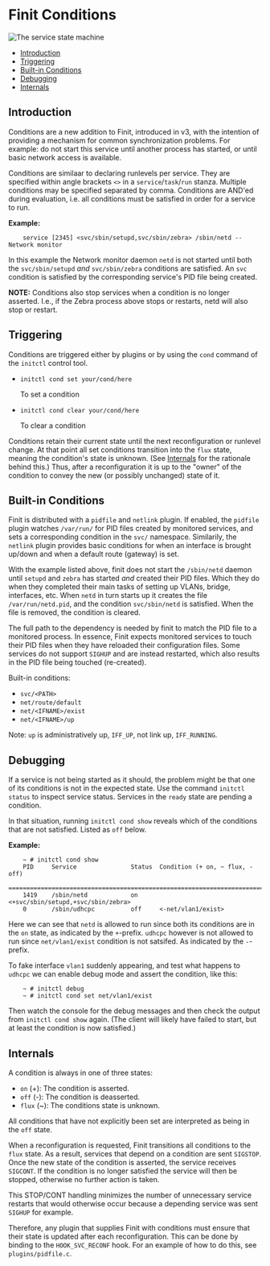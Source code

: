 Finit Conditions
================

![The service state machine](svc-machine.png "The service state machine")

* [Introduction](#introduction)
* [Triggering](#triggering)
* [Built-in Conditions](#built-in--conditions)
* [Debugging](#debugging)
* [Internals](#internals)


Introduction
------------

Conditions are a new addition to Finit, introduced in v3, with the
intention of providing a mechanism for common synchronization problems.
For example: do not start this service until another process has
started, or until basic network access is available.

Conditions are similaar to declaring runlevels per service.  They are
specified within angle brackets `<>` in a `service`/`task`/`run` stanza.
Multiple conditions may be specified separated by comma.  Conditions are
AND'ed during evaluation, i.e. all conditions must be satisfied in order
for a service to run.


**Example:**

```shell
    service [2345] <svc/sbin/setupd,svc/sbin/zebra> /sbin/netd -- Network monitor
```

In this example the Network monitor daemon `netd` is not started until
both the `svc/sbin/setupd` *and* `svc/sbin/zebra` conditions are
satisfied.  An `svc` condition is satisfied by the corresponding
service's PID file being created.

**NOTE:** Conditions also stop services when a condition is no longer
  asserted.  I.e., if the Zebra process above stops or restarts, netd
  will also stop or restart.


Triggering
----------

Conditions are triggered either by plugins or by using the `cond`
command of the `initctl` control tool.

* `initctl cond set your/cond/here`

  To set a condition

* `initctl cond clear your/cond/here`

  To clear a condition

Conditions retain their current state until the next reconfiguration or
runlevel change.  At that point all set conditions transition into the
`flux` state, meaning the condition's state is unknown.  (See
[Internals](#internals) for the rationale behind this.)  Thus, after a
reconfiguration it is up to the "owner" of the condition to convey the
new (or possibly unchanged) state of it.


Built-in Conditions
-------------------

Finit is distributed with a `pidfile` and `netlink` plugin.  If enabled,
the `pidfile` plugin watches `/var/run/` for PID files created by
monitored services, and sets a corresponding condition in the `svc/`
namespace.  Similarily, the `netlink` plugin provides basic conditions
for when an interface is brought up/down and when a default route
(gateway) is set.

With the example listed above, finit does not start the `/sbin/netd`
daemon until `setupd` and `zebra` has started *and* created their PID
files.  Which they do when they completed their main tasks of setting up
VLANs, bridge, interfaces, etc.  When `netd` in turn starts up it
creates the file `/var/run/netd.pid`, and the condition `svc/sbin/netd`
is satisfied.  When the file is removed, the condition is cleared.

The full path to the dependency is needed by finit to match the PID file
to a monitored process.  In essence, Finit expects monitored services to
touch their PID files when they have reloaded their configuration files.
Some services do not support `SIGHUP` and are instead restarted, which
also results in the PID file being touched (re-created).

Built-in conditions:

- `svc/<PATH>`
- `net/route/default`
- `net/<IFNAME>/exist`
- `net/<IFNAME>/up`

Note: `up` is administratively up, `IFF_UP`, not link up, `IFF_RUNNING`.


Debugging
---------

If a service is not being started as it should, the problem might be
that one of its conditions is not in the expected state.  Use the
command `initctl status` to inspect service status.  Services in the
`ready` state are pending a condition.

In that situation, running `initctl cond show` reveals which of the
conditions that are not satisfied.  Listed as `off` below.

**Example:**

```shell
    ~ # initctl cond show
    PID     Service               Status  Condition (+ on, ~ flux, - off)
    ===============================================================================
    1419    /sbin/netd            on      <+svc/sbin/setupd,+svc/sbin/zebra>
    0       /sbin/udhcpc          off     <-net/vlan1/exist>
```

Here we can see that `netd` is allowed to run since both its conditions
are in the `on` state, as indicated by the `+`-prefix.  `udhcpc` however
is not allowed to run since `net/vlan1/exist` condition is not satsifed.
As indicated by the `-`-prefix.

To fake interface `vlan1` suddenly appearing, and test what happens to
`udhcpc` we can enable debug mode and assert the condition, like this:

```shell
    ~ # initctl debug
    ~ # initctl cond set net/vlan1/exist
```

Then watch the console for the debug messages and then check the output
from `initctl cond show` again.  (The client will likely have failed to
start, but at least the condition is now satisfied.)


Internals
---------

A condition is always in one of three states:

* `on` (+): The condition is asserted.
* `off` (-): The condition is deasserted.
* `flux` (~): The conditions state is unknown.

All conditions that have not explicitly been set are interpreted as
being in the `off` state.

When a reconfiguration is requested, Finit transitions all conditions to
the `flux` state.  As a result, services that depend on a condition are
sent `SIGSTOP`.  Once the new state of the condition is asserted, the
service receives `SIGCONT`.  If the condition is no longer satisfied the
service will then be stopped, otherwise no further action is taken.

This STOP/CONT handling minimizes the number of unnecessary service
restarts that would otherwise occur because a depending service was sent
`SIGHUP` for example.

Therefore, any plugin that supplies Finit with conditions must ensure
that their state is updated after each reconfiguration.  This can be
done by binding to the `HOOK_SVC_RECONF` hook.  For an example of how
to do this, see `plugins/pidfile.c`.
